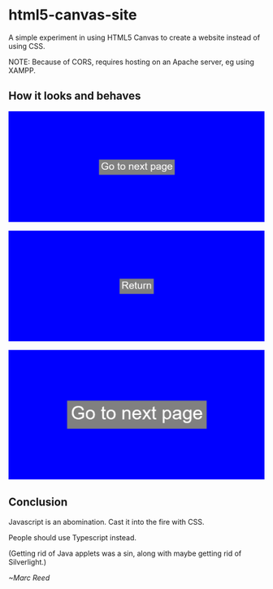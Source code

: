 # html5-canvas-site

A simple experiment in using HTML5 Canvas to create a website instead of using CSS.

NOTE: Because of CORS, requires hosting on an Apache server, eg using XAMPP.

## How it looks and behaves

![](screenshots/1st_page.png "")

![](screenshots/2nd_page.png "")

![](screenshots/smaller.png "")

## Conclusion

Javascript is an abomination. Cast it into the fire with CSS.

People should use Typescript instead.

(Getting rid of Java applets was a sin, along with maybe getting rid of Silverlight.)

*~Marc Reed*